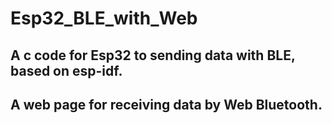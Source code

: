 # Esp32_BLE_with_Web

## A c code for Esp32 to sending data with BLE, based on esp-idf.

## A web page for receiving data by Web Bluetooth.

